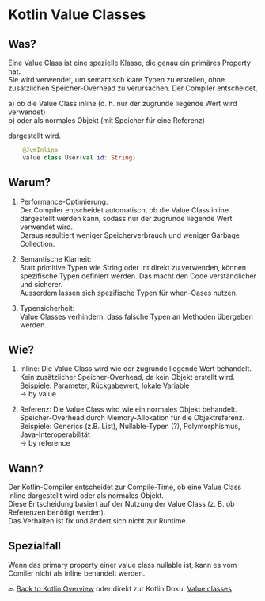 # Kotlin Value Classes

## Was?

Eine Value Class ist eine spezielle Klasse, die genau ein primäres Property hat.<br>
Sie wird verwendet, um semantisch klare Typen zu erstellen, ohne zusätzlichen Speicher-Overhead zu verursachen. 
Der Compiler entscheidet,<br>

a) ob die Value Class inline (d. h. nur der zugrunde liegende Wert wird verwendet)<br>
b) oder als normales Objekt (mit Speicher für eine Referenz)

dargestellt wird.

```kotlin
    @JvmInline
    value class User(val id: String)
```

## Warum?

1. Performance-Optimierung:<br>
Der Compiler entscheidet automatisch, ob die Value Class inline dargestellt werden kann, sodass nur der zugrunde liegende Wert verwendet wird.<br>
Daraus resultiert weniger Speicherverbrauch und weniger Garbage Collection.
      
2. Semantische Klarheit:<br>
Statt primitive Typen wie String oder Int direkt zu verwenden, können spezifische Typen definiert werden.
Das macht den Code verständlicher und sicherer.<br>
Ausserdem lassen sich spezifische Typen für when-Cases nutzen.
      
3. Typensicherheit:<br>
Value Classes verhindern, dass falsche Typen an Methoden übergeben werden.

## Wie?

1. Inline:
Die Value Class wird wie der zugrunde liegende Wert behandelt.<br>
Kein zusätzlicher Speicher-Overhead, da kein Objekt erstellt wird.<br>
Beispiele: Parameter, Rückgabewert, lokale Variable<br>
-> by value<br>       

2. Referenz:
Die Value Class wird wie ein normales Objekt behandelt.<br>
Speicher-Overhead durch Memory-Allokation für die Objektreferenz.<br>
Beispiele: Generics (z.B. List<T>), Nullable-Typen (?), Polymorphismus, Java-Interoperabilität<br>
-> by reference

## Wann?

Der Kotlin-Compiler entscheidet zur Compile-Time, ob eine Value Class inline dargestellt wird oder als normales Objekt. <br>
Diese Entscheidung basiert auf der Nutzung der Value Class (z. B. ob Referenzen benötigt werden).<br>
Das Verhalten ist fix und ändert sich nicht zur Runtime.<br>

## Spezialfall

Wenn das primary property einer value class nullable ist, kann es vom Comiler nicht als inline behandelt werden.

🔙 [Back to Kotlin Overview](../README.md) oder direkt zur Kotlin Doku: [Value classes](https://kotlinlang.org/docs/inline-classes.html) 
